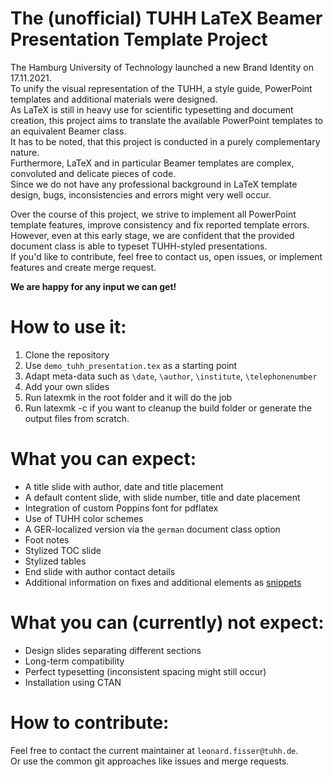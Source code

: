 # The (unofficial) TUHH LaTeX Beamer Presentation Template Project
The Hamburg University of Technology launched a new Brand Identity on 17.11.2021.  
To unify the visual representation of the TUHH, a style guide, PowerPoint templates and additional materials were designed.  
As LaTeX is still in heavy use for scientific typesetting and document creation, this project aims to translate the available PowerPoint templates to an equivalent Beamer class.  
It has to be noted, that this project is conducted in a purely complementary nature.  
Furthermore, LaTeX and in particular Beamer templates are complex, convoluted and delicate pieces of code.  
Since we do not have any professional background in LaTeX template design, bugs, inconsistencies and errors might very well occur.

Over the course of this project, we strive to implement all PowerPoint template features, improve consistency and fix reported template errors.  
However, even at this early stage, we are confident that the provided document class is able to typeset TUHH-styled presentations.   
If you'd like to contribute, feel free to contact us, open issues, or implement features and create merge request.  

**We are happy for any input we can get!**

# How to use it:
1. Clone the repository
2. Use `demo_tuhh_presentation.tex` as a starting point
3. Adapt meta-data such as `\date`, `\author`, `\institute`, `\telephonenumber`
4. Add your own slides
5. Run latexmk in the root folder and it will do the job
6. Run latexmk -c if you want to cleanup the build folder or generate the output files from scratch.


# What you can expect:
- A title slide with author, date and title placement
- A default content slide, with slide number, title and date placement
- Integration of custom Poppins font for pdflatex
- Use of TUHH color schemes
- A GER-localized version via the `german` document class option
- Foot notes
- Stylized TOC slide
- Stylized tables
- End slide with author contact details
- Additional information on fixes and additional elements as [snippets](https://collaborating.tuhh.de/e-4/tuhh_latex_presentation/-/snippets)

# What you can (currently) **not** expect:
- Design slides separating different sections
- Long-term compatibility
- Perfect typesetting (inconsistent spacing might still occur)
- Installation using CTAN

# How to contribute:
Feel free to contact the current maintainer at `leonard.fisser@tuhh.de`.  
Or use the common git approaches like issues and merge requests. 
